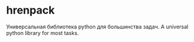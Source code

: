 # hrenpack
Универсальная библиотека python для большинства задач. A universal python library for most tasks.
